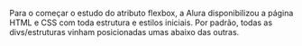 Para o começar o estudo do atributo flexbox, a Alura disponibilizou a página HTML e CSS com toda estrutura e estilos iniciais. 
Por padrão, todas as divs/estruturas vinham posicionadas umas abaixo das outras. 